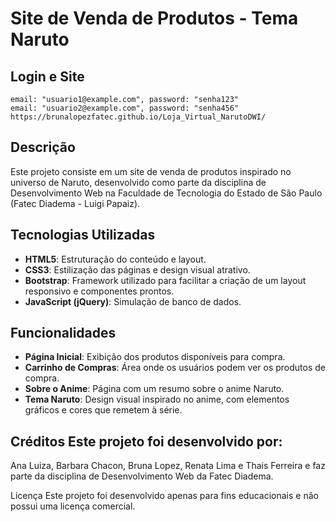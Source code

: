 # Site de Venda de Produtos - Tema Naruto

## Login e Site
    email: "usuario1@example.com", password: "senha123"  
    email: "usuario2@example.com", password: "senha456"
    https://brunalopezfatec.github.io/Loja_Virtual_NarutoDWI/

## Descrição
Este projeto consiste em um site de venda de produtos inspirado no universo de Naruto, desenvolvido como parte da disciplina de Desenvolvimento Web na Faculdade de Tecnologia do Estado de São Paulo (Fatec Diadema - Luigi Papaiz).

## Tecnologias Utilizadas
- **HTML5**: Estruturação do conteúdo e layout.
- **CSS3**: Estilização das páginas e design visual atrativo.
- **Bootstrap**: Framework utilizado para facilitar a criação de um layout responsivo e componentes prontos.
- **JavaScript (jQuery)**: Simulação de banco de dados.

## Funcionalidades
- **Página Inicial**: Exibição dos produtos disponíveis para compra.
- **Carrinho de Compras**: Área onde os usuários podem ver os produtos de compra.
- **Sobre o Anime**: Página com um resumo sobre o anime Naruto.
- **Tema Naruto**: Design visual inspirado no anime, com elementos gráficos e cores que remetem à série.

## Créditos Este projeto foi desenvolvido por:
Ana Luiza, Barbara Chacon, Bruna Lopez, Renata Lima e Thais Ferreira e faz parte da disciplina de Desenvolvimento Web da Fatec Diadema. 

Licença Este projeto foi desenvolvido apenas para fins educacionais e não possui uma licença comercial.
